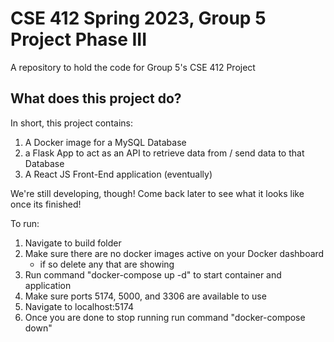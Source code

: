# CSE 412 Spring 2023, Group 5 Project Phase III

A repository to hold the code for Group 5's CSE 412 Project

## What does this project do?

In short, this project contains:

1. A Docker image for a MySQL Database
2. a Flask App to act as an API to retrieve data from / send data to that
   Database
3. A React JS Front-End application (eventually)

We're still developing, though! Come back later to see what it looks like once
its finished!



To run:
   1. Navigate to build folder
   2. Make sure there are no docker images active on your Docker dashboard
         - if so delete any that are showing
   3. Run command "docker-compose up -d" to start container and application
   4. Make sure ports 5174, 5000, and 3306 are available to use
   5. Navigate to localhost:5174
   6. Once you are done to stop running run command "docker-compose down"
